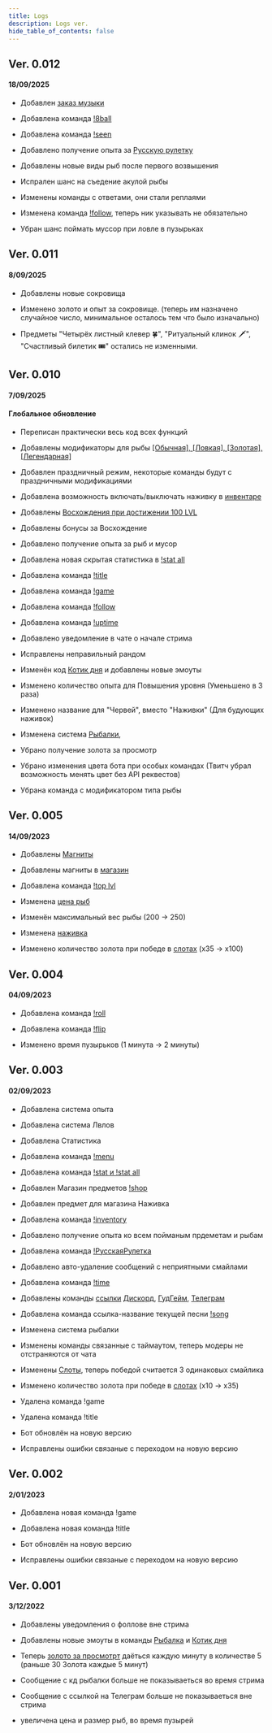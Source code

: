 ```yaml
---
title: Logs
description: Logs ver.
hide_table_of_contents: false
---
```



## Ver. 0.012
#### <p id="log">18/09/2025</p>

<p id="log">


- Добавлен [заказ музыки](/docs/games/Rroulette)
- Добавлена команда [!8ball](/docs/commands/8ball)
- Добавлена команда [!seen](/docs/commands/seen)
- Добавлено получение опыта за [Русскую рулетку](/docs/games/Rroulette)
- Добавлены новые виды рыб после первого возвышения




- Испрален шанс на съедение акулой рыбы
- Изменены команды с ответами, они стали реплаями
- Изменена команда [!follow](/docs/MODS/Follow), теперь ник указывать не обязательно




- Убран шанс поймать муссор при ловле в пузырьках


</p>



## Ver. 0.011 
#### <p id="log">8/09/2025</p>

<p id="log">


- Добавлены новые сокровища


- Изменено золото и опыт за сокровище. (теперь им назначено случайное число, минимальное осталось тем что было изначально)
- Предметы "Четырёх листный клевер 🍀", "Ритуальный клинок 🗡", "Счастливый билетик 🎟" остались не изменными.



</p>



## Ver. 0.010 
#### <p id="log">7/09/2025</p>
#### Глобальноe обновление
<p id="log">



- Переписан практически весь код всех функций


- Добавлены модификаторы для рыбы [[Обычная], [Ловкая], [Золотая], [Легендарная]](/docs/Fishing#модификаторы-рыб)
- Добавлен праздничный режим, некоторые команды будут с праздничными модификациями
- Добавлена возможность включать/выключать наживку в [инвентаре](/docs/info/inventory)
- Добавлены [Восхождения при достижении 100 LVL](/docs/Intro#опыт-и-лвл)
- Добавлены бонусы за Восхождение
- Добавлено получение опыта за рыб и мусор
- Добавлена новая  скрытая статистика в [!stat all](/docs/info/stat)
- Добавлена команда [!title](/docs/MODS/Title)
- Добавлена команда [!game](/docs/MODS/Game)
- Добавлена команда [!follow](/docs/MODS/Follow)
- Добавлена команда [!uptime](/docs/commands/time#время-стрима)
- Добавлено уведомление в чате о начале стрима


- Исправлены неправильный рандом
- Изменён код [Котик дня](/docs/commands/catday) и добавлены новые эмоуты
- Изменено количество опыта для Повышения уровня (Уменьшено в 3 раза)
- Изменено название для "Червей", вместо "Наживки" (Для будующих наживок) 
- Изменена система [Рыбалки](/docs/Fishing), 


- Убрано получение золота за просмотр
- Убрано изменения цвета бота при особых командах (Твитч убрал возможность менять цвет без API реквестов)
- Убрана команда с модификатором типа рыбы


</p>



## Ver. 0.005 
#### <p id="log">14/09/2023</p>

<p id="log">


- Добавлены [Магниты](/docs/Fishing#магнит)
- Добавлены магниты в [магазин](/docs/gold/shop)
- Добавлена команда [!top lvl](/docs/info/top#топ-по-уровню)


- Изменена [цена рыб](/docs/Fishing)
- Изменён максимальный вес рыбы (200 -> 250)
- Изменена [наживка](/docs/Fishing#наживка)
- Изменено количество золота при победе в [слотах](/docs/games/slots) (x35 -> x100)

</p>



## Ver. 0.004 
#### <p id="log">04/09/2023</p>

<p id="log">


- Добавлена команда [!roll](/docs/commands/roll)
- Добавлена команда [!flip](/docs/commands/roll#монетка)


- Изменено время пузырьков (1 минута -> 2 минуты)


</p>



## Ver. 0.003 
#### <p id="log">02/09/2023</p>

<p id="log">


- Добавлена система опыта
- Добавлена система Лвлов
- Добавлена Статистика
- Добавлена команда [!menu](/docs/info/Menu)
- Добавлена команда [!stat и !stat all](/docs/info/stat)
- Добавлен Магазин предметов [!shop](/docs/gold/shop)
- Добавлен предмет для магазина Наживка
- Добавлена команда [!inventory](/docs/info/inventory)
- Добавлено получение опыта ко всем пойманым прдеметам и рыбам
- Добавлена команда [!РусскаяРулетка](/docs/games/Rroulette)
- Добавлено авто-удаление сообщений с неприятными смайлами
- Добавлена команда [!time](/docs/commands/time) 
- Добавлены команды [ссылки](/docs/commands/link) [Дискорд](https://discord.com/invite/uzJRD4wCt6 ), [ГудГейм](https://goodgame.ru/channel/JEIPEY/ ), [Телеграм](https://t.me/privetjeipey )
- Добавлена команда ссылка-название текущей песни [!song](/docs/commands/link) 



- Изменена система рыбалки
- Изменены команды связанные с таймаутом, теперь модеры не отстраняются от чата 
- Изменены [Слоты](/docs/games/slots), теперь победой считается 3 одинаковых смайлика
- Изменено количество золота при победе в [слотах](/docs/games/slots) (x10 -> x35)


- Удалена команда !game
- Удалена команда !title


- Бот обновлён на новую версию
- Исправлены ошибки связаные с переходом на новую версию


</p>




## Ver. 0.002 
#### <p id="log">2/01/2023</p>

<p id="log">


- Добавлена новая команда !game
- Добавлена новая команда !title


- Бот обновлён на новую версию
- Исправлены ошибки связаные с переходом на новую версию


</p>




## Ver. 0.001 
#### <p id="log">3/12/2022</p>

<p id="log">


- Добавлены уведомления о фоллове вне стрима 
- Добавлены новые эмоуты в команды [Рыбалка](/docs/Fishing) и [Котик дня](/docs/commands/catday)


- Теперь [золото за просмотрт](/docs/intro)  даёться каждую минуту в количестве 5 (раньше 30 Золота каждые 5 минут)
- Сообщение с кд рыбалки больше не показываеться во время стрима
- Сообщение с ссылкой на Телеграм больше не показываеться вне стрима
- увеличена цена и размер рыб, во время пузырей


</p>
